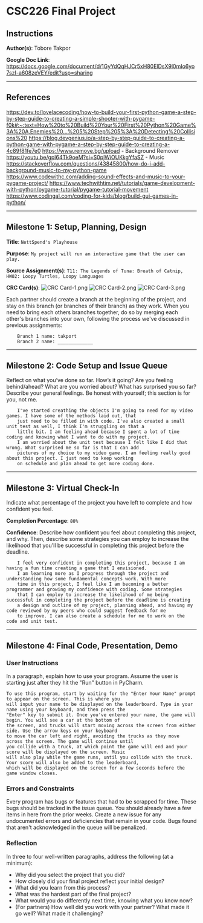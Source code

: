 #   CSC226 Final Project

## Instructions

️**Author(s)**: Tobore Takpor

️**Google Doc Link**: https://docs.google.com/document/d/1GyYdQqHJCr5xH80ElDsX9l0mIo6yo7szI-a608zeVEY/edit?usp=sharing

---

## References 
https://dev.to/lovelacecoding/how-to-build-your-first-python-game-a-step-by-step-guide-to-creating-a-simple-shooter-with-pygame-f0k#:~:text=How%20to%20Build%20Your%20First%20Python%20Game%3A%20A,Enemies%20...%205%20Step%205%3A%20Detecting%20Collisions%20
https://blog.devgenius.io/a-step-by-step-guide-to-creating-a-python-game-with-pygame-a-step-by-step-guide-to-creating-a-4c89f81fe7e0
https://www.remove.bg/upload - Background Remover
https://youtu.be/gpl64Tk9oeM?si=S0pjWiOUKkgYfaSZ - Music
https://stackoverflow.com/questions/43845800/how-do-i-add-background-music-to-my-python-game
https://www.codewithc.com/adding-sound-effects-and-music-to-your-pygame-project/
https://www.techwithtim.net/tutorials/game-development-with-python/pygame-tutorial/pygame-tutorial-movement
https://www.codingal.com/coding-for-kids/blog/build-gui-games-in-python/

---

## Milestone 1: Setup, Planning, Design

️**Title**: `NettSpend's Playhouse`

  **Purpose**: `My project will run an interactive game that the user can play.`

️**Source Assignment(s)**: `T11: The Legends of Tuna: Breath of Catnip, HW02: Loopy Turtles, Loopy Languages`

️**CRC Card(s)**:
![CRC Card-1.png](CRC%20Card-1.png)
![CRC Card-2.png](CRC%20Card-2.png)
![CRC Card-3.png](CRC%20Card-3.png)  


Each partner should create a branch at the beginning of the project, and stay on this branch (or branches of their 
branch) as they work. When you need to bring each others branches together, do so by merging each other's branches 
into your own, following the process we've discussed in previous assignments: 

```
    Branch 1 name: takport
    Branch 2 name: _____________
```
---

## Milestone 2: Code Setup and Issue Queue


Reflect on what you’ve done so far. How’s it going? Are you feeling behind/ahead? What are you worried about? 
What has surprised you so far? Describe your general feelings. Be honest with yourself; this section is for you, not me.

```
    I've started creathing the objects I'm going to need for my video games. I have some of the methods laid out, that
    just need to be filled in with code. I've also created a small unit test as well, I think I'm struggling on that a 
    little bit. I am feeling ahead because I spent a lot of time coding and knowing what I want to do with my project.
    I am worried about the unit test because I felt like I did that wrong. What surprised me so far is that I can add 
    pictures of my choice to my video game. I am feeling really good about this project. I just need to keep working
    on schedule and plan ahead to get more coding done.
```

---

## Milestone 3: Virtual Check-In

Indicate what percentage of the project you have left to complete and how confident you feel. 

️**Completion Percentage**: `80%`

️**Confidence**: Describe how confident you feel about completing this project, and why. Then, describe some 
  strategies you can employ to increase the likelihood that you'll be successful in completing this project 
  before the deadline.

```
    I feel very confident in completing this project, because I am having a fun time creating a game that I envisioned.
    I am learning more as I progress through the project and understanding how some fundamental concepts work. With more
    time in this project, I feel like I am becoming a better programmer and growing my confidence with coding. Some strategies
    that I can employ to increase the likelihood of me being successful in completing the project before the deadline is creating 
    a design and outline of my project, planning ahead, and having my code reviewed by my peers who could suggest feedback for me
    to improve. I can also create a schedule for me to work on the code and unit test.
```

---

## Milestone 4: Final Code, Presentation, Demo

### User Instructions
In a paragraph, explain how to use your program. Assume the user is starting just after they hit the "Run" button 
in PyCharm. 
```
To use this program, start by waiting for the "Enter Your Name" prompt to appear on the screen. This is where you 
will input your name to be displayed on the leaderboard. Type in your name using your keyboard, and then press the 
"Enter" key to submit it. Once you've entered your name, the game will begin. You will see a car at the bottom of 
the screen, and trucks will start moving across the screen from either side. Use the arrow keys on your keyboard 
to move the car left and right, avoiding the trucks as they move across the screen. The game will continue until 
you collide with a truck, at which point the game will end and your score will be displayed on the screen. Music 
will also play while the game runs, until you collide with the truck. Your score will also be added to the leaderboard, 
which will be displayed on the screen for a few seconds before the game window closes.

```
### Errors and Constraints
Every program has bugs or features that had to be scrapped for time. These bugs should be tracked in the issue queue. 
You should already have a few items in here from the prior weeks. Create a new issue for any undocumented errors and 
deficiencies that remain in your code. Bugs found that aren't acknowledged in the queue will be penalized.

### Reflection
In three to four well-written paragraphs, address the following (at a minimum):
- Why did you select the project that you did?
- How closely did your final project reflect your initial design?
- What did you learn from this process?
- What was the hardest part of the final project?
- What would you do differently next time, knowing what you know now?
- (For partners) How well did you work with your partner? What made it go well? What made it challenging?